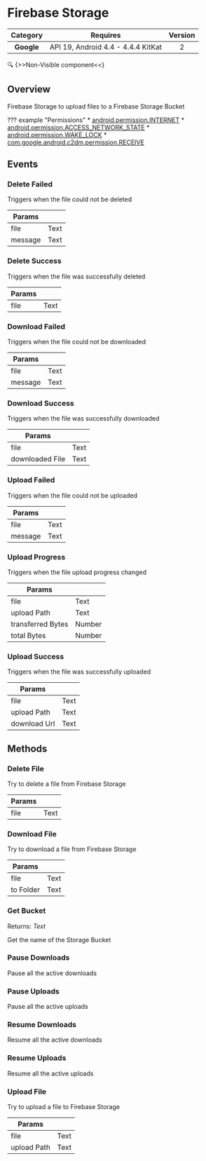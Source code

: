 # Firebase Storage

| Category | Requires | Version |
|:--------:|:-------:|:--------:|
|**Google**|<span class="chip chip-any">API 19, Android 4.4 - 4.4.4 KitKat</span>|<span class="chip chip-number">2</span>|

:mag: {>>Non-Visible component<<}

## Overview

Firebase Storage to upload files to a Firebase Storage Bucket

??? example "Permissions"
    * [android.permission.INTERNET](https://developer.android.com/reference/android/Manifest.permission.html#INTERNET)
    * [android.permission.ACCESS_NETWORK_STATE](https://developer.android.com/reference/android/Manifest.permission.html#ACCESS_NETWORK_STATE)
    * [android.permission.WAKE_LOCK](https://developer.android.com/reference/android/Manifest.permission.html#WAKE_LOCK)
    * [com.google.android.c2dm.permission.RECEIVE](https://developer.android.com/reference/android/Manifest.permission.html#com.google.android.c2dm.permission.RECEIVE)

## Events

### Delete Failed

Triggers when the file could not be deleted

<div class="block" ai2-block="event" not-rendered="true" value="%7B%22componentName%22:%20%22Firebase%20Storage%22,%20%22name%22:%20%22Delete%20Failed%22,%20%22param%22:%20%5B%22file%22,%20%22message%22%5D%7D"></div>

| Params | []() |
|--------|------|
|file|<span class="chip chip-text">Text</span>|
|message|<span class="chip chip-text">Text</span>|

### Delete Success

Triggers when the file was successfully deleted

<div class="block" ai2-block="event" not-rendered="true" value="%7B%22componentName%22:%20%22Firebase%20Storage%22,%20%22name%22:%20%22Delete%20Success%22,%20%22param%22:%20%5B%22file%22%5D%7D"></div>

| Params | []() |
|--------|------|
|file|<span class="chip chip-text">Text</span>|

### Download Failed

Triggers when the file could not be downloaded

<div class="block" ai2-block="event" not-rendered="true" value="%7B%22componentName%22:%20%22Firebase%20Storage%22,%20%22name%22:%20%22Download%20Failed%22,%20%22param%22:%20%5B%22file%22,%20%22message%22%5D%7D"></div>

| Params | []() |
|--------|------|
|file|<span class="chip chip-text">Text</span>|
|message|<span class="chip chip-text">Text</span>|

### Download Success

Triggers when the file was successfully downloaded

<div class="block" ai2-block="event" not-rendered="true" value="%7B%22componentName%22:%20%22Firebase%20Storage%22,%20%22name%22:%20%22Download%20Success%22,%20%22param%22:%20%5B%22file%22,%20%22downloaded%20File%22%5D%7D"></div>

| Params | []() |
|--------|------|
|file|<span class="chip chip-text">Text</span>|
|downloaded File|<span class="chip chip-text">Text</span>|

### Upload Failed

Triggers when the file could not be uploaded

<div class="block" ai2-block="event" not-rendered="true" value="%7B%22componentName%22:%20%22Firebase%20Storage%22,%20%22name%22:%20%22Upload%20Failed%22,%20%22param%22:%20%5B%22file%22,%20%22message%22%5D%7D"></div>

| Params | []() |
|--------|------|
|file|<span class="chip chip-text">Text</span>|
|message|<span class="chip chip-text">Text</span>|

### Upload Progress

Triggers when the file upload progress changed

<div class="block" ai2-block="event" not-rendered="true" value="%7B%22componentName%22:%20%22Firebase%20Storage%22,%20%22name%22:%20%22Upload%20Progress%22,%20%22param%22:%20%5B%22file%22,%20%22upload%20Path%22,%20%22transferred%20Bytes%22,%20%22total%20Bytes%22%5D%7D"></div>

| Params | []() |
|--------|------|
|file|<span class="chip chip-text">Text</span>|
|upload Path|<span class="chip chip-text">Text</span>|
|transferred Bytes|<span class="chip chip-number">Number</span>|
|total Bytes|<span class="chip chip-number">Number</span>|

### Upload Success

Triggers when the file was successfully uploaded

<div class="block" ai2-block="event" not-rendered="true" value="%7B%22componentName%22:%20%22Firebase%20Storage%22,%20%22name%22:%20%22Upload%20Success%22,%20%22param%22:%20%5B%22file%22,%20%22upload%20Path%22,%20%22download%20Url%22%5D%7D"></div>

| Params | []() |
|--------|------|
|file|<span class="chip chip-text">Text</span>|
|upload Path|<span class="chip chip-text">Text</span>|
|download Url|<span class="chip chip-text">Text</span>|

## Methods

### Delete File

Try to delete a file from Firebase Storage

<div class="block" ai2-block="method" not-rendered="true" value="%7B%22componentName%22:%20%22Firebase%20Storage%22,%20%22name%22:%20%22Delete%20File%22,%20%22output%22:%20false,%20%22param%22:%20%5B%22file%22%5D%7D"></div>

| Params | []() |
|--------|------|
|file|<span class="chip chip-text">Text</span>|

### Download File

Try to download a file from Firebase Storage

<div class="block" ai2-block="method" not-rendered="true" value="%7B%22componentName%22:%20%22Firebase%20Storage%22,%20%22name%22:%20%22Download%20File%22,%20%22output%22:%20false,%20%22param%22:%20%5B%22file%22,%20%22to%20Folder%22%5D%7D"></div>

| Params | []() |
|--------|------|
|file|<span class="chip chip-text">Text</span>|
|to Folder|<span class="chip chip-text">Text</span>|

### Get Bucket

<span class="chip chip-text">Returns: <i>Text</i></span>

Get the name of the Storage Bucket

<div class="block" ai2-block="method" not-rendered="true" value="%7B%22componentName%22:%20%22Firebase%20Storage%22,%20%22name%22:%20%22Get%20Bucket%22,%20%22output%22:%20true,%20%22param%22:%20%5B%5D%7D"></div>

### Pause Downloads

Pause all the active downloads

<div class="block" ai2-block="method" not-rendered="true" value="%7B%22componentName%22:%20%22Firebase%20Storage%22,%20%22name%22:%20%22Pause%20Downloads%22,%20%22output%22:%20false,%20%22param%22:%20%5B%5D%7D"></div>

### Pause Uploads

Pause all the active uploads

<div class="block" ai2-block="method" not-rendered="true" value="%7B%22componentName%22:%20%22Firebase%20Storage%22,%20%22name%22:%20%22Pause%20Uploads%22,%20%22output%22:%20false,%20%22param%22:%20%5B%5D%7D"></div>

### Resume Downloads

Resume all the active downloads

<div class="block" ai2-block="method" not-rendered="true" value="%7B%22componentName%22:%20%22Firebase%20Storage%22,%20%22name%22:%20%22Resume%20Downloads%22,%20%22output%22:%20false,%20%22param%22:%20%5B%5D%7D"></div>

### Resume Uploads

Resume all the active uploads

<div class="block" ai2-block="method" not-rendered="true" value="%7B%22componentName%22:%20%22Firebase%20Storage%22,%20%22name%22:%20%22Resume%20Uploads%22,%20%22output%22:%20false,%20%22param%22:%20%5B%5D%7D"></div>

### Upload File

Try to upload a file to Firebase Storage

<div class="block" ai2-block="method" not-rendered="true" value="%7B%22componentName%22:%20%22Firebase%20Storage%22,%20%22name%22:%20%22Upload%20File%22,%20%22output%22:%20false,%20%22param%22:%20%5B%22file%22,%20%22upload%20Path%22%5D%7D"></div>

| Params | []() |
|--------|------|
|file|<span class="chip chip-text">Text</span>|
|upload Path|<span class="chip chip-text">Text</span>|
